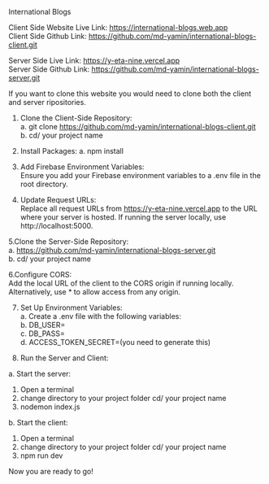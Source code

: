 International Blogs

Client Side Website Live Link: https://international-blogs.web.app
<br/>
Client Side Github Link: https://github.com/md-yamin/international-blogs-client.git

Server Side Live Link: https://y-eta-nine.vercel.app
<br/>
Server Side Github Link: https://github.com/md-yamin/international-blogs-server.git

If you want to clone this website you would need to clone both the client and server ripositories.

1. Clone the Client-Side Repository:<br/>
 a. git clone https://github.com/md-yamin/international-blogs-client.git<br/>
 b. cd/ your project name<br/>

2. Install Packages:
 a. npm install<br/>
 
3. Add Firebase Environment Variables:<br/>
  Ensure you add your Firebase environment variables to a .env file in the root directory.
  
4. Update Request URLs:<br/>
  Replace all request URLs from https://y-eta-nine.vercel.app to the URL where your server is hosted. If running the server locally, use 
  http://localhost:5000.
  
5.Clone the Server-Side Repository:<br/>
  a. https://github.com/md-yamin/international-blogs-server.git<br/>
  b. cd/ your project name<br/>

6.Configure CORS:<br/>
Add the local URL of the client to the CORS origin if running locally. Alternatively, use * to allow access from any origin.

7. Set Up Environment Variables:<br/>
  a. Create a .env file with the following variables:<br/>
  b. DB_USER=<your-mongodb-uri-username><br/>
  c. DB_PASS=<your-mongodb-uri-password><br/>
  d. ACCESS_TOKEN_SECRET=<your-64bit-hexadecimal-token>(you need to generate this)
  
8. Run the Server and Client:<br/>

  a. Start the server:<br/>
  
   1. Open a terminal<br/>
   2. change directory to your project folder cd/ your project name<br/>
   3. nodemon index.js<br/>
   
  b. Start the client:<br/>
  
   1. Open a terminal<br/>
   2. change directory to your project folder cd/ your project name<br/>
   3. npm run dev<br/>
   
Now you are ready to go!







